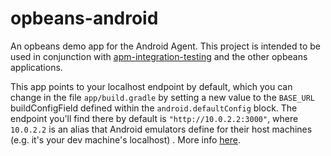 # opbeans-android

An opbeans demo app for the Android Agent. This project is intended to be used in conjunction
with [apm-integration-testing](https://github.com/elastic/apm-integration-testing) and the other
opbeans applications.

This app points to your localhost endpoint by default, which you can change in the
file `app/build.gradle`
by setting a new value to the `BASE_URL` buildConfigField defined within the `android.defaultConfig`
block. The endpoint you'll find there by default is `"http://10.0.2.2:3000"`, where `10.0.2.2` is an
alias that Android emulators define for their host machines (e.g. it's your dev machine's localhost)
. More info [here](https://developer.android.com/studio/run/emulator-networking#networkaddresses).